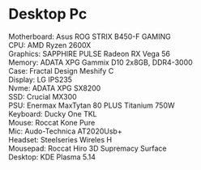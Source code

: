 # Desktop Pc
Motherboard: Asus ROG STRIX B450-F GAMING  
CPU: AMD Ryzen 2600X  
Graphics: SAPPHIRE PULSE Radeon RX Vega 56  
Memory: ADATA XPG Gammix D10 2x8GB, DDR4-3000  
Case: Fractal Design Meshify C  
Display: LG IPS235  
Nvme: ADATA XPG SX8200  
SSD: Crucial MX300  
PSU: Enermax MaxTytan 80 PLUS Titanium 750W  
Keyboard: Ducky One TKL  
Mouse: Roccat Kone Pure  
Mic: Audo-Technica AT2020Usb+  
Headset: Steelseries Wireles H  
Mousepad: Roccat Hiro 3D Supremacy Surface  
Desktop: KDE Plasma 5.14  
